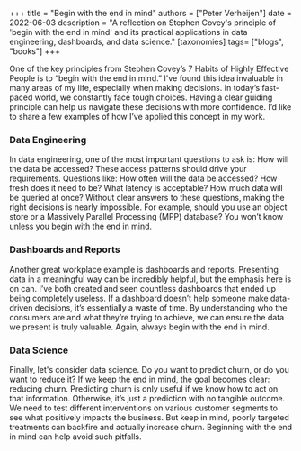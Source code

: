 +++
title = "Begin with the end in mind"
authors = ["Peter Verheijen"]
date = 2022-06-03
description = "A reflection on Stephen Covey's principle of 'begin with the end in mind' and its practical applications in data engineering, dashboards, and data science."
[taxonomies]
tags= ["blogs", "books"]
+++

One of the key principles from Stephen Covey’s 7 Habits of Highly Effective People is to “begin with the end in mind.” I've found this idea invaluable in many areas of my life, especially when making decisions. In today’s fast-paced world, we constantly face tough choices. Having a clear guiding principle can help us navigate these decisions with more confidence. I’d like to share a few examples of how I’ve applied this concept in my work.

### Data Engineering
In data engineering, one of the most important questions to ask is: How will the data be accessed? These access patterns should drive your requirements. Questions like: How often will the data be accessed? How fresh does it need to be? What latency is acceptable? How much data will be queried at once? Without clear answers to these questions, making the right decisions is nearly impossible. For example, should you use an object store or a Massively Parallel Processing (MPP) database? You won’t know unless you begin with the end in mind.

### Dashboards and Reports
Another great workplace example is dashboards and reports. Presenting data in a meaningful way can be incredibly helpful, but the emphasis here is on can. I’ve both created and seen countless dashboards that ended up being completely useless. If a dashboard doesn’t help someone make data-driven decisions, it’s essentially a waste of time. By understanding who the consumers are and what they’re trying to achieve, we can ensure the data we present is truly valuable. Again, always begin with the end in mind.

### Data Science
Finally, let's consider data science. Do you want to predict churn, or do you want to reduce it? If we keep the end in mind, the goal becomes clear: reducing churn. Predicting churn is only useful if we know how to act on that information. Otherwise, it’s just a prediction with no tangible outcome. We need to test different interventions on various customer segments to see what positively impacts the business. But keep in mind, poorly targeted treatments can backfire and actually increase churn. Beginning with the end in mind can help avoid such pitfalls.

